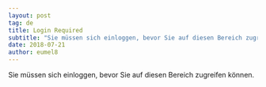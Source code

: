 ```yaml
---
layout: post
tag: de
title: Login Required
subtitle: "Sie müssen sich einloggen, bevor Sie auf diesen Bereich zugreifen können."
date: 2018-07-21
author: eumel8
---
```


<p class="center">Sie müssen sich einloggen, bevor Sie auf diesen Bereich zugreifen können.</p>
